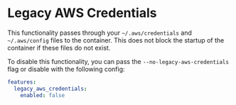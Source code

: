 # Legacy AWS Credentials

This functionality passes through your `~/.aws/credentials` and `~/.aws/config` files to the container. This does not block the startup of the container if these files do not exist.

To disable this functionality, you can pass the `--no-legacy-aws-credentials` flag or disable with the following config:

```yaml
features:
  legacy_aws_credentials:
    enabled: false
```
